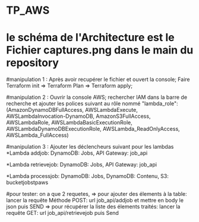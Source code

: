 # TP_AWS

# le schéma de l'Architecture est le Fichier captures.png dans le main du repository
#manipulation 1 : Après avoir recupérer le fichier et ouvert la console; Faire Terraform init => Terraform Plan => Terraform apply;

#manipulation 2 : Ouvrir la console AWS; rechercher IAM dans la barre de recherche et ajouter les polices suivant au rôle nommé "lambda_role":
(AmazonDynamoDBFullAccess, AWSLambdaExecute, AWSLambdaInvocation-DynamoDB, AmazonS3FullAccess, AWSLambdaRole, AWSLambdaBasicExecutionRole, AWSLambdaDynamoDBExecutionRole, AWSLambda_ReadOnlyAccess, AWSLambda_FullAccess)

#manipulation 3 : Ajouter les déclencheurs suivant pour les lambdas
  *Lambda addjob: DynamoDB: Jobs, API Gateway: job_api
  
  *Lambda retrievejob: DynamoDB: Jobs, API Gateway: job_api
  
  *Lambda processjob: 	DynamoDB: Jobs, DynamoDB: Contenu, S3: bucketjobstpaws

#pour tester: on a que 2 requetes, 
              => pour ajouter des élements à la table: lancer la requête Méthode POST: url job_api/addjob et mettre en body le json puis SEND
              => pour récupérer la liste des élements traités: lancer la requête GET: url job_api/retrievejob puis Send

 
